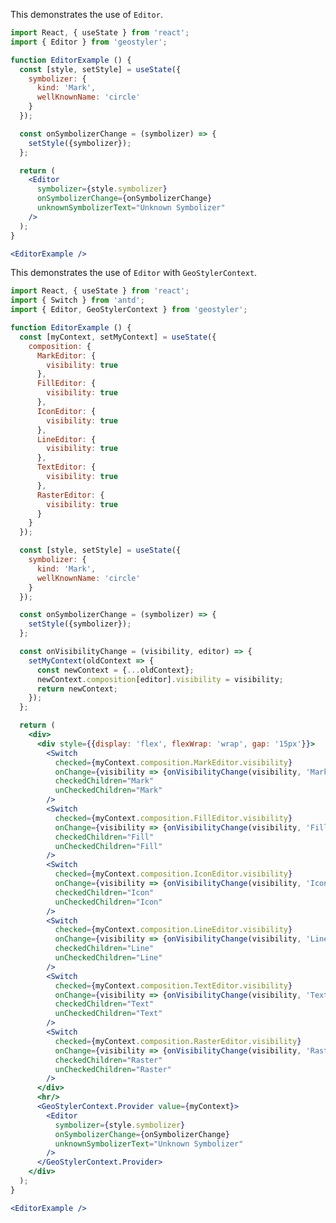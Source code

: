 <!--
 * Released under the BSD 2-Clause License
 *
 * Copyright © 2018-present, terrestris GmbH & Co. KG and GeoStyler contributors
 * All rights reserved.
 *
 * Redistribution and use in source and binary forms, with or without
 * modification, are permitted provided that the following conditions are met:
 *
 * * Redistributions of source code must retain the above copyright notice,
 *   this list of conditions and the following disclaimer.
 *
 * * Redistributions in binary form must reproduce the above copyright notice,
 *   this list of conditions and the following disclaimer in the documentation
 *   and/or other materials provided with the distribution.
 *
 * THIS SOFTWARE IS PROVIDED BY THE COPYRIGHT HOLDERS AND CONTRIBUTORS "AS IS"
 * AND ANY EXPRESS OR IMPLIED WARRANTIES, INCLUDING, BUT NOT LIMITED TO, THE
 * IMPLIED WARRANTIES OF MERCHANTABILITY AND FITNESS FOR A PARTICULAR PURPOSE
 * ARE DISCLAIMED. IN NO EVENT SHALL THE COPYRIGHT HOLDER OR CONTRIBUTORS BE
 * LIABLE FOR ANY DIRECT, INDIRECT, INCIDENTAL, SPECIAL, EXEMPLARY, OR
 * CONSEQUENTIAL DAMAGES (INCLUDING, BUT NOT LIMITED TO, PROCUREMENT OF
 * SUBSTITUTE GOODS OR SERVICES; LOSS OF USE, DATA, OR PROFITS; OR BUSINESS
 * INTERRUPTION) HOWEVER CAUSED AND ON ANY THEORY OF LIABILITY, WHETHER IN
 * CONTRACT, STRICT LIABILITY, OR TORT (INCLUDING NEGLIGENCE OR OTHERWISE)
 * ARISING IN ANY WAY OUT OF THE USE OF THIS SOFTWARE, EVEN IF ADVISED OF THE
 * POSSIBILITY OF SUCH DAMAGE.
 *
-->

This demonstrates the use of `Editor`.

```jsx
import React, { useState } from 'react';
import { Editor } from 'geostyler';

function EditorExample () {
  const [style, setStyle] = useState({
    symbolizer: {
      kind: 'Mark',
      wellKnownName: 'circle'
    }
  });

  const onSymbolizerChange = (symbolizer) => {
    setStyle({symbolizer});
  };

  return (
    <Editor
      symbolizer={style.symbolizer}
      onSymbolizerChange={onSymbolizerChange}
      unknownSymbolizerText="Unknown Symbolizer"
    />
  );
}

<EditorExample />
```

This demonstrates the use of `Editor` with `GeoStylerContext`.

```jsx
import React, { useState } from 'react';
import { Switch } from 'antd';
import { Editor, GeoStylerContext } from 'geostyler';

function EditorExample () {
  const [myContext, setMyContext] = useState({
    composition: {
      MarkEditor: {
        visibility: true
      },
      FillEditor: {
        visibility: true
      },
      IconEditor: {
        visibility: true
      },
      LineEditor: {
        visibility: true
      },
      TextEditor: {
        visibility: true
      },
      RasterEditor: {
        visibility: true
      }
    }
  });

  const [style, setStyle] = useState({
    symbolizer: {
      kind: 'Mark',
      wellKnownName: 'circle'
    }
  });

  const onSymbolizerChange = (symbolizer) => {
    setStyle({symbolizer});
  };

  const onVisibilityChange = (visibility, editor) => {
    setMyContext(oldContext => {
      const newContext = {...oldContext};
      newContext.composition[editor].visibility = visibility;
      return newContext;
    });
  };

  return (
    <div>
      <div style={{display: 'flex', flexWrap: 'wrap', gap: '15px'}}>
        <Switch
          checked={myContext.composition.MarkEditor.visibility}
          onChange={visibility => {onVisibilityChange(visibility, 'MarkEditor')}}
          checkedChildren="Mark"
          unCheckedChildren="Mark"
        />
        <Switch
          checked={myContext.composition.FillEditor.visibility}
          onChange={visibility => {onVisibilityChange(visibility, 'FillEditor')}}
          checkedChildren="Fill"
          unCheckedChildren="Fill"
        />
        <Switch
          checked={myContext.composition.IconEditor.visibility}
          onChange={visibility => {onVisibilityChange(visibility, 'IconEditor')}}
          checkedChildren="Icon"
          unCheckedChildren="Icon"
        />
        <Switch
          checked={myContext.composition.LineEditor.visibility}
          onChange={visibility => {onVisibilityChange(visibility, 'LineEditor')}}
          checkedChildren="Line"
          unCheckedChildren="Line"
        />
        <Switch
          checked={myContext.composition.TextEditor.visibility}
          onChange={visibility => {onVisibilityChange(visibility, 'TextEditor')}}
          checkedChildren="Text"
          unCheckedChildren="Text"
        />
        <Switch
          checked={myContext.composition.RasterEditor.visibility}
          onChange={visibility => {onVisibilityChange(visibility, 'RasterEditor')}}
          checkedChildren="Raster"
          unCheckedChildren="Raster"
        />
      </div>
      <hr/>
      <GeoStylerContext.Provider value={myContext}>
        <Editor
          symbolizer={style.symbolizer}
          onSymbolizerChange={onSymbolizerChange}
          unknownSymbolizerText="Unknown Symbolizer"
        />
      </GeoStylerContext.Provider>
    </div>
  );
}

<EditorExample />
```

